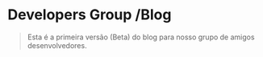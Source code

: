Developers Group /Blog
===================
> Esta é a primeira versão (Beta) do blog para nosso grupo de amigos desenvolvedores.
